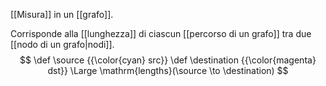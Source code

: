 [[Misura]] in un [[grafo]].

Corrisponde alla [[lunghezza]] di ciascun [[percorso di un grafo]] tra due [[nodo di un grafo|nodi]].
$$
\def \source {{\color{cyan} src}}
\def \destination {{\color{magenta} dst}}
\Large
\mathrm{lengths}(\source \to \destination)
$$
